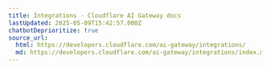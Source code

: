 ```yaml
---
title: Integrations · Cloudflare AI Gateway docs
lastUpdated: 2025-05-09T15:42:57.000Z
chatbotDeprioritize: true
source_url:
  html: https://developers.cloudflare.com/ai-gateway/integrations/
  md: https://developers.cloudflare.com/ai-gateway/integrations/index.md
---
```


